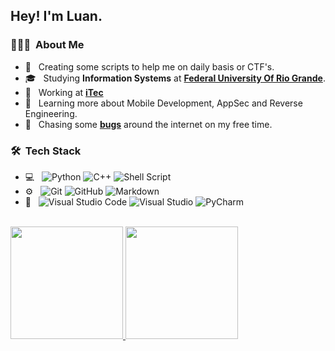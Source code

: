 <h2> Hey! I'm Luan.</h2>

<h3> 👨🏻‍💻 &nbsp;About Me </h3>

- 🤔 &nbsp; Creating some scripts to help me on daily basis or CTF's.
- 🎓 &nbsp; Studying <b>Information Systems</b> at <a href="https://www.furg.br/"><b>Federal University Of Rio Grande</b></a>.
- 💼 &nbsp; Working at <a href="http://www.itecfurg.org/"><b>iTec</b></a>
- 🌱 &nbsp; Learning more about Mobile Development, AppSec and Reverse Engineering.
- 👻 &nbsp; Chasing some <a href="https://hackerone.com/snizi"><b>bugs</b></a> around the internet on my free time. 

<h3> 🛠 &nbsp;Tech Stack</h3>

- 💻 &nbsp;
  ![Python](https://img.shields.io/badge/-Python-333333?style=flat-square&logo=python)
  ![C++](https://img.shields.io/badge/-C++-333333?style=flat-square&logo=C%2B%2B&logoColor=00599C)
  ![Shell Script](https://img.shields.io/badge/Shell%20Script-333333?style=flat-square&logo=GNU%20Bash)
- ⚙️ &nbsp;
  ![Git](https://img.shields.io/badge/-Git-333333?style=flat-square&logo=git)
  ![GitHub](https://img.shields.io/badge/-GitHub-333333?style=flat-square&logo=github)
  ![Markdown](https://img.shields.io/badge/-Markdown-333333?style=flat-square&logo=markdown)
- 🔧 &nbsp;
  ![Visual Studio Code](https://img.shields.io/badge/-Visual%20Studio%20Code-333333?style=flat-square&logo=visual-studio-code&logoColor=007ACC)
  ![Visual Studio](https://img.shields.io/badge/-Visual%20Studio-333333?style=flat-square&logo=Visual%20Studio)
  ![PyCharm](https://img.shields.io/badge/PyCharm-333333?style=flat&logo=PyCharm)

<br/>

<a href="https://github.com/Snizi">
  <img height="180em" src="https://github-readme-stats.vercel.app/api?username=Snizi&theme=jolly&show_icons=true" />
  <img height="180em" src="https://github-readme-stats.vercel.app/api/top-langs/?username=Snizi&theme=jolly&layout=compact" />
</a>

<br/>
